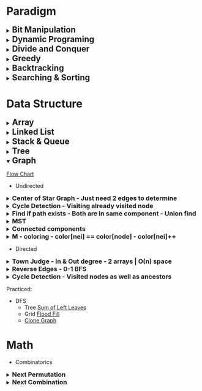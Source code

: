 <style>
    details > summary * { display : inline; }
</style>
# Paradigm
<details>
    <summary>

## Bit Manipulation</summary>
|||
|---|---|
ith bit|n & 1&lt;&lt;i
set|n \|= 1&lt;&lt;i
clear|n &= ~(1&lt;&lt;i)
toggle|n ^= (1&lt;&lt;i)
clear seek bit| n &= (n-1)
is power of 2| n & (n-1) == 0
2's complement| -n


**xor properties**
|||
|---|---|
x == x^0|~x == x^1
x^x == 0|x^y == y^x
(x^y)^z == x^(y^z)|x^y == (~x)^(~y)
XNOR|(~x)^y == ~(x^y)|


**integer**

|||
|---|---|
-1|~0 i.e all 1s
int_bits|(size(int)&lt;&lt;3)|
ninf| (1&lt;&lt;(int_bits-1)) _or_ inf+1 or INT_MIN|
inf|ninf-1 or ~ninf or INT_MAX|


<details>
    <summary>

### RightMost Set (seek) Bit - (clear seekbit) ^ n, (n&-n), ffs(n)
</summary>
(clear RightMost Significant Bit)^n i.e (n & n-1)^n <br>
(n&2's complement) i.e n&-n <br>
log2(above) gives 0 indexed position from right <br>
ffs(n) gives 1 indexed

</details>
<details>
    <summary>

### Set bits between L & R - 0 to N - 0 to 2^n</summary>
</details>
<details>
    <summary>

### Set bits between L & R - 0 to N - 0 to 2^n</summary>
</details>
<details>
    <summary>

### Set bits between L & R - 0 to N - 0 to 2^n</summary>
</details>
</details>

<details>
    <summary>

## Dynamic Programing</summary>
**Overlapping SubProblems** and **Optimal SubStructures**
<details>
    <summary>

### Fibonacci Series - fib2 = fib0 + fib1</summary>
    f(n) = f(n-1) + f(n-2) and f(0) = 1 and f(1) = 1

    f(4) --- f(3) --- f(2) --- f(1)
        |      |           |
        |      |            --- f(0)
        |      |
        |       ----- f(1)
        |  
        ------ f(2) --- f(1)
                |
                --- f(0)
Instead of recomputing, save results of f(i) in an array `fibonacci` by using `fibonacci[i] = fibonacci[i-1] + fibonacci[i-2]`. Actually, array is not needed and `fibonacci_2 = fibonacci_1 + fibonacci_0` is sufficient.
</details>
<details>
    <summary>

### 
<sup>n</sup>C<sub>r</sub> = <sup>n-1</sup>C<sub>r</sub> + <sup>n-1</sup>C<sub>(r-1)</sub>
</summary>
ncr[n][r] = ncr[n-1][r] + ncr[n-1][r-1]<br/>
Just <s>Two</s> one row of size n is sufficient.<br/>
TC : O(n*r)
SC : O(n)
<hr>
Using <sup>n</sup>C<sub>r</sub> = n!/(n-r)!r!
TC & SC : O(n)
</details>
<details>
    <summary>

### 
<sup>n</sup>P<sub>r</sub> = &pi;(n-i)
</summary>
n*(n-1)*(n-2)....(n-r+1) i.e<br/>
P *= (n-i) for i=0 to r-1<br/>

TC : O(n)<br>
SC : O(1)
</details>
<details>
    <summary>

### Coin Change dp[j] += dp[j - coins[i]]</summary>
[g4g](https://www.geeksforgeeks.org/coin-change-dp-7/)
```cpp
dp[i][j] = dp[i-1][j] // not including ith coin
            + dp[i][j-coins[i]] // including it
```
</details>
<details>
    <summary>

### Longest common subsequece lcs[i][j] = lcs[i-1][j-1]+1 on match or max(lcs[i-1][j],lcs[i][j-1]) </summary>

</details>
<details>
    <summary>

### Edit distance</summary>
```cpp
// match
editDist[i][j] = editDist[i-1][j-1];
// otherwise
editDist[i][j] = 1
                + min(editDist[i][j - 1], // Insert
                    editDist[i - 1][j], // Remove
                    editDist[i - 1][j - 1]); // Replace
```

<details>
    <summary>

#### Example [g4g](https://www.geeksforgeeks.org/edit-distance-dp-5/)</summary>
c - corner - replace <br>
l - left - delete <br>
u - up - insert
||old|s|a|t|u|r|d|a|y|
|---|---|---|---|---|---|---|---|---|---|
|new|0c|1l|2l|3l|4l|5l|6l|7l|8l|
|s|1u|0c|1l|2l|3l|4l|5l|6l|7l|
|u|2u|1u|1c|2cl|2c|3cl|4cl|5cl|6cl|
|n|3u|2u|2cu|2c|3clu|3c|4cl|5cl|6cl|
|d|4u|3u|3cu|3cu|3c|4clu|3c|4l|5l|
|a|5u|4u|3u|4clu|4cu|4c|4u|3c|4l|
|y|6u|5u|4u|4c|4clu|5clu|4cu|4u|3c|

</details>
</details>
<details>
    <summary>

### Longest common substring</summary>

LCSuff[i][j] = LCSuff[i-1][j-1]+1 on match
LCSuff[i][j] = 0 otherwise

LCSubStr = max(LCSuff)

</details>
<details>
    <summary>

### 0/1 Knapsack max(value[i-1][w],value[i-1][w-wi]) </summary>
value[i][w] = max(value[i-1][w],value[i-1][w-wi])
</details>
<details>
    <summary>

### Matrix chain multiplication </summary>
[g4g](https://www.geeksforgeeks.org/matrix-chain-multiplication-dp-8/)
```cpp
mcm[i][j] = min(
    mcm[i][k] + mcm[k+1][j] + A[i]*A[j]*A[k]
)// for k = i to k = j-1
```
Example: A = {40, 20, 30, 10, 30}
|40|20|30|10|30|
|---|---|---|---|---|
|40|0|24k|3000|||
|20||0|6k|900||
|30|||0|||
|10||||0|300|
|30|||||0|

mcm[1][3] = min{(0+300+20 * 10 * 30),(600+0+20 * 10 * 30)} = 900<br/>
mcm[0][4] = min{}
</details>
</details>

<details>
    <summary>

## Divide and Conquer</summary>

</details>
<details >
    <summary>

## Greedy</summary>
<details>
    <summary>

### Activity Selection - finishing early
</summary>
Given start and end times, find max # activities.
    Sort by end times 
    while there are activities:
        pick and remove an activity that finishes early
        remove all activities that start before end time of picked activity
</details>
<details>
    <summary>

### Job scheduling - most profitable - near deadline
</summary>
Job is feasible if is done before deadline.
Job takes 1 unit of time

    sort jobs by profits
    search from deadline towards back and place wherever feasible

</details>
<details>
    <summary>

### Minimum # of Platforms - merge start and end times
</summary>
platform++ on arrival
platform-- on depr
</details>
<details>
    <summary>

### Fractional Knapsack - highest value/weight
</summary>

</details>
<details>
    <summary>

### Optimal Merge Patterns - merge least two & push back
</summary>

</details>
</details>
<details>
    <summary>

## Backtracking</summary>

</details>
<details>
    <summary>

## Searching & Sorting</summary>

</details>

# Data Structure
<details>
    <summary>

## Array</summary>

<details>
    <summary>

### Merge overlapping intervals - sort & merge</summary>
    Sort based on staring time.
</details>
<details>
    <summary>

### Count number of free cells - filled rows & cols counts</summary>
Maintain two boolean arrays `rows` and `cols` mark if a row/col is filled also count `r_cnt` & `c_cnt`. Use `n*(n - r_cnt - c_cnt) + r_cnt*c_cnt`
    
</details>
</details>
<details>
    <summary>

## Linked List</summary>

</details>
<details>
    <summary>

## Stack & Queue</summary>
<details>
    <summary>

### Stack using Queue</summary>
    Two queues : Remove all except last from one Q and insert into other. Use .empty() to switch between them.
    One Queue : Use .size() and remove size-1 elements and push back. 
[g4g](https://www.geeksforgeeks.org/implement-stack-using-queue/)
</details>
</details>
<details>
    <summary>

## Tree</summary>

</details>
<details open>
    <summary>

## Graph</summary>
[Flow Chart](https://algo.monster/flowchart)
- Undirected
<details>
    <summary>

### Center of Star Graph - Just need 2 edges to determine</summary>
[leetcode](https://leetcode.com/problems/find-center-of-star-graph/)
```cpp
int candi = edges[0][0];
if(edges[1][0] == candi || edges[1][1] == candi){
    return candi;
}
```
</details>
<details>
    <summary>

### Cycle Detection - Visiting already visited node</summary>

Visiting already visited node i.e presence of back edge.
DFS or BFS
[cn](https://www.codingninjas.com/codestudio/problems/cycle-detection-in-undirected-graph_1062670)

Union Find : two vertices with the same parent
</details>
<details>
    <summary>

### Find if path exists - Both are in same component - Union find</summary>
[lc](https://leetcode.com/problems/find-if-path-exists-in-graph/description/)
</details>

<details>
    <summary>

### MST</summary>

</details>
<details>
    <summary>

### Connected components</summary>
DFS or BFS on not visited node as root of new component.
[cn](https://www.codingninjas.com/codestudio/problems/minimum-connection-changes_1171168) <hr>
DisJointSets - edges given without forming adj list.
```cpp
    DisJointSet djs = DisJointSet(n);
    for(auto edge:edges){
        if(!djs.join(edge[0],edge[1])){
            // join failed i.e joining same sets
            return "Yes";
        }
    }
```
</details>
<details>
    <summary>

### M - coloring - color[nei] == color[node] - color[nei]++ </summary>


</details>

- Directed

<details>
    <summary>

### Town Judge - In & Out degree - 2 arrays | O(n) space </summary>
[leetcode](https://leetcode.com/problems/find-the-town-judge/)
```cpp

```
</details>
<details>
    <summary>

### Reverse Edges - 0-1 BFS</summary>
[gfg](https://www.geeksforgeeks.org/minimum-edges-reverse-make-path-source-destination/)
</details>
<details>
    <summary>

### Cycle Detection - Visited nodes as well as ancestors</summary>
[cn](https://www.codingninjas.com/codestudio/problems/detect-cycle-in-a-directed-graph_920545)
</details>
</details>

Practiced:
- DFS
    - Tree [Sum of Left Leaves](https://leetcode.com/problems/sum-of-left-leaves)
    - Grid [Flood Fill](https://leetcode.com/problems/flood-fill/submissions/1703370929/)
    - [Clone Graph](https://leetcode.com/problems/clone-graph/description/)



# Math
- Combinatorics
<details>
    <summary>

### Next Permutation </summary>

```py
def next_permutation(l):
    n = len(l)
    # find first element (pivot) out of order from back
    i = n - 2
    while i > 0 and l[i] > l[i + 1]:
        i -= 1

    # find element bigger than pivot and swap
    j = n - 1
    while i < j and l[i] > l[j]:
        j -= 1

    t = l[i]
    l[i] = l[j]
    l[j] = t

    # sort the back part
    j = n - 1
    i += 1
    while i < j:
        t = l[i]
        l[i] = l[j]
        l[j] = t
        i += 1
        j -= 1

```
</details>

<details>
    <summary>

### Next Combination </summary>

```py
def next_combination(l,n):
    r = len(l)
    if l[-1] == n:
        # find an element (pivot) which is not element decreasing 
        # by 1 from n from back
        i = r - 2
        while i > 0 and l[i] == l[i + 1] - 1:
            i -= 1
        
        # increment pivot by 1
        l[i] += 1

        # write next elements by increasing 1 at a time
        for j in range(i + 1,r):
            l[j] = l[j - 1] + 1

    else:
        l[-1] += 1

```
</details>